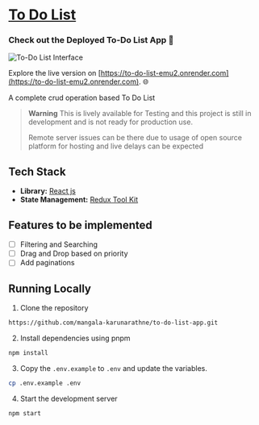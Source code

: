 # [To Do List](https://to-do-list-emu2.onrender.com)

### Check out the Deployed To-Do List App 🚀

![To-Do List Interface](https://i.imgur.com/UbCfR68.png)

Explore the live version on [https://to-do-list-emu2.onrender.com](https://to-do-list-emu2.onrender.com). 🌐



A complete crud operation based To Do List 

> **Warning**
> This is lively available for Testing and this project is still in development and is not ready for production use.
>
> Remote server issues can be there due to usage of open source platform for hosting and live delays can be expected

## Tech Stack

- **Library:** [React js](https://legacy.reactjs.org/docs/)
- **State Management:** [Redux Tool Kit](https://redux-toolkit.js.org/)


## Features to be implemented

- [ ] Filtering and Searching
- [ ] Drag and Drop based on priority
- [ ] Add paginations

## Running Locally

1. Clone the repository

```bash
https://github.com/mangala-karunarathne/to-do-list-app.git
```

2. Install dependencies using pnpm

```bash
npm install
```

3. Copy the `.env.example` to `.env` and update the variables.

```bash
cp .env.example .env
```

4. Start the development server

```bash
npm start
```
